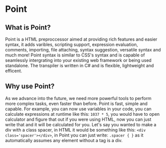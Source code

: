 # Point

## What is Point?
Point is a HTML preproccessor aimed at providing rich features and easier syntax, it adds varibles, scripting support, expression evaluation, comments, importing, file attaching, syntax suggestion, versatile syntax and much more! Point syntax is similar to CSS's syntax and is capable of seamlessly intergrating into your existing web framework or being used standalone. The transpiler is written in C# and is flexible, lightweight and efficent.

## Why use Point?
As we advance into the future, we need more powerful tools to perform more complex tasks, even faster than before. Point is fast, simple and capable. For example, you can now use variables in your code, you can calculate expressions at runtime like this: `1037 * 5`, you would have to open calculator and figure that out if you were using HTML, now you can just write that and it will be calculated for you. Let's say you wanted to make a div with a class spacer, in HTML it would be something like this: `<div class='spacer'></div>`, in Point you can just write: `.spacer { }` as it automatically assumes any element without a tag is a div.
